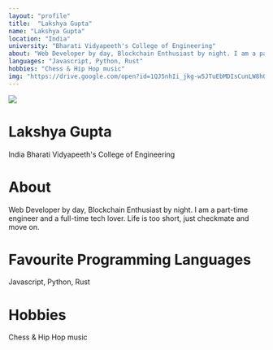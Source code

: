```yaml
---
layout: "profile"
title:  "Lakshya Gupta"
name: "Lakshya Gupta"
location: "India"
university: "Bharati Vidyapeeth's College of Engineering"
about: "Web Developer by day, Blockchain Enthusiast by night. I am a part-time engineer and a full-time tech lover. Life is too short, just checkmate and move on."	
languages: "Javascript, Python, Rust"
hobbies: "Chess & Hip Hop music"
img: "https://drive.google.com/open?id=1QJ5nhIi_jkg-w5JTuEbMDIsCunLW8hQl"
---
```

<div class="">
    <div class="profile-img">
        <img src="https://drive.google.com/open?id=1QJ5nhIi_jkg-w5JTuEbMDIsCunLW8hQl" />
    </div>
    <div class="details">
        <div class="sec-1">
            <h1 class="name">Lakshya Gupta</h1>
            <p>India Bharati Vidyapeeth's College of Engineering </p> 
        </div> 
    
<div>
    <div class="sec-2 secs">
        <h1 class="profile-heading">About</h1>
        <p>Web Developer by day, Blockchain Enthusiast by night. I am a part-time engineer and a full-time tech lover. Life is too short, just checkmate and move on.</p>
    </div>
    <div class="sec-3 secs">
        <h1 class="profile-heading">Favourite Programming Languages</h1>
        <p>Javascript, Python, Rust</p>
    </div>
    <div class="sec-4 secs">
        <h1 class="profile-heading">Hobbies</h1>
        <p>Chess & Hip Hop music</p>
    </div>    
    <div class="socials secs sec-5">
        <a href="https://www.linkedin.com/in/akansha-sakhre-21428b1ba/"><i class="fa-brands fa-xl fa-linkedin"></i></a>
        <a href="https://github.com/akanshaaa19"><i class="fa-brands fa-xl fa-github"></i></a>
        <a href="#"><i class="fa-solid fa-xl fa-calendar-day"></i></a>
    </div>
</div>